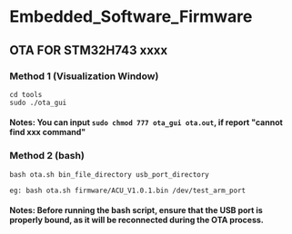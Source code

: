 # Embedded_Software_Firmware
## OTA FOR STM32H743 xxxx
### Method 1 (Visualization Window)
```
cd tools
sudo ./ota_gui
```
#### Notes: You can input `sudo chmod 777 ota_gui ota.out`, if report "cannot find xxx command"
### Method 2 (bash)
```
bash ota.sh bin_file_directory usb_port_directory
```
```
eg: bash ota.sh firmware/ACU_V1.0.1.bin /dev/test_arm_port
```
#### Notes: Before running the bash script, ensure that the USB port is properly bound, as it will be reconnected during the OTA process.

